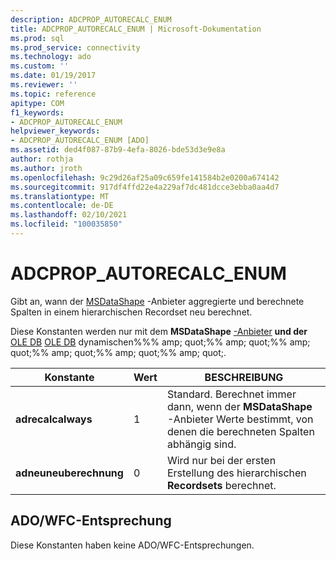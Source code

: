 ```yaml
---
description: ADCPROP_AUTORECALC_ENUM
title: ADCPROP_AUTORECALC_ENUM | Microsoft-Dokumentation
ms.prod: sql
ms.prod_service: connectivity
ms.technology: ado
ms.custom: ''
ms.date: 01/19/2017
ms.reviewer: ''
ms.topic: reference
apitype: COM
f1_keywords:
- ADCPROP_AUTORECALC_ENUM
helpviewer_keywords:
- ADCPROP_AUTORECALC_ENUM [ADO]
ms.assetid: ded4f087-87b9-4efa-8026-bde53d3e9e8a
author: rothja
ms.author: jroth
ms.openlocfilehash: 9c29d26af25a09c659fe141584b2e0200a674142
ms.sourcegitcommit: 917df4ffd22e4a229af7dc481dcce3ebba0aa4d7
ms.translationtype: MT
ms.contentlocale: de-DE
ms.lasthandoff: 02/10/2021
ms.locfileid: "100035850"
---
```

# <a name="adcprop_autorecalc_enum"></a>ADCPROP_AUTORECALC_ENUM
Gibt an, wann der [MSDataShape](../../guide/appendixes/microsoft-data-shaping-service-for-ole-db-ado-service-provider.md) -Anbieter aggregierte und berechnete Spalten in einem hierarchischen Recordset neu berechnet.  
  
 Diese Konstanten werden nur mit dem **MSDataShape** [-Anbieter](./ado-dynamic-property-index.md) **und der** [OLE DB](../../guide/appendixes/microsoft-data-shaping-service-for-ole-db-ado-service-provider.md) [OLE DB](../../guide/appendixes/microsoft-cursor-service-for-ole-db-ado-service-component.md) dynamischen%%% amp; quot;%% amp; quot;%% amp; quot;%% amp; quot;%% amp; quot;%% amp; quot;.  
  
|Konstante|Wert|BESCHREIBUNG|  
|--------------|-----------|-----------------|  
|**adrecalcalways**|1|Standard. Berechnet immer dann, wenn der **MSDataShape** -Anbieter Werte bestimmt, von denen die berechneten Spalten abhängig sind.|  
|**adneuneuberechnung**|0|Wird nur bei der ersten Erstellung des hierarchischen **Recordsets** berechnet.|  
  
## <a name="adowfc-equivalent"></a>ADO/WFC-Entsprechung  
 Diese Konstanten haben keine ADO/WFC-Entsprechungen.